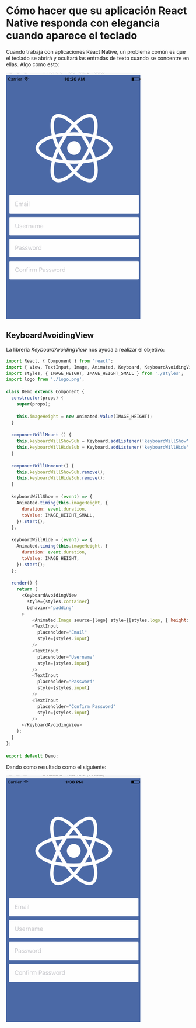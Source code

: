 # Cómo hacer que su aplicación React Native responda con elegancia cuando aparece el teclado

Cuando trabaja con aplicaciones React Native, un problema común es que el teclado se abrirá y ocultará las entradas de 
texto cuando se concentre en ellas. Algo como esto:

![example1](doc-assets/img_1.gif)

## KeyboardAvoidingView
La librería  _KeyboardAvoidingView_ nos ayuda a realizar el objetivo:

```javascript
import React, { Component } from 'react';
import { View, TextInput, Image, Animated, Keyboard, KeyboardAvoidingView } from 'react-native';
import styles, { IMAGE_HEIGHT, IMAGE_HEIGHT_SMALL } from './styles';
import logo from './logo.png';

class Demo extends Component {
  constructor(props) {
    super(props);

    this.imageHeight = new Animated.Value(IMAGE_HEIGHT);
  }

  componentWillMount () {
    this.keyboardWillShowSub = Keyboard.addListener('keyboardWillShow', this.keyboardWillShow);
    this.keyboardWillHideSub = Keyboard.addListener('keyboardWillHide', this.keyboardWillHide);
  }

  componentWillUnmount() {
    this.keyboardWillShowSub.remove();
    this.keyboardWillHideSub.remove();
  }

  keyboardWillShow = (event) => {
    Animated.timing(this.imageHeight, {
      duration: event.duration,
      toValue: IMAGE_HEIGHT_SMALL,
    }).start();
  };

  keyboardWillHide = (event) => {
    Animated.timing(this.imageHeight, {
      duration: event.duration,
      toValue: IMAGE_HEIGHT,
    }).start();
  };

  render() {
    return (
      <KeyboardAvoidingView
        style={styles.container}
        behavior="padding"
      >
          <Animated.Image source={logo} style={[styles.logo, { height: this.imageHeight }]} />
          <TextInput
            placeholder="Email"
            style={styles.input}
          />
          <TextInput
            placeholder="Username"
            style={styles.input}
          />
          <TextInput
            placeholder="Password"
            style={styles.input}
          />
          <TextInput
            placeholder="Confirm Password"
            style={styles.input}
          />
      </KeyboardAvoidingView>
    );
  }
};

export default Demo;
```
Dando como resultado como el siguiente:

![example2](doc-assets/img_2.gif)
